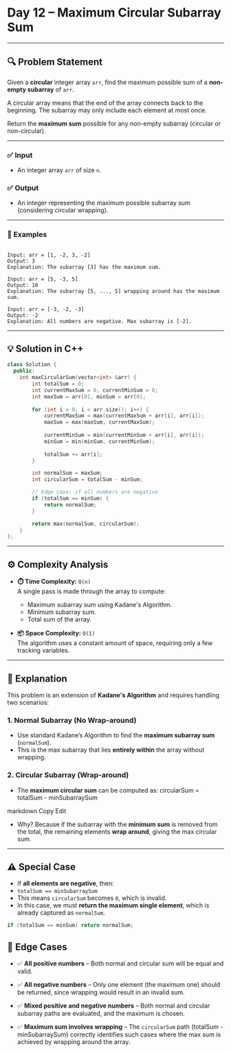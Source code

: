 # Day 12 – Maximum Circular Subarray Sum

---

## 🔍 Problem Statement

Given a **circular** integer array `arr`, find the maximum possible sum of a **non-empty subarray** of `arr`.

A circular array means that the end of the array connects back to the beginning. The subarray may only include each element at most once.

Return the **maximum sum** possible for any non-empty subarray (circular or non-circular).

---

### ✅ Input

- An integer array `arr` of size `n`.

### ✅ Output

- An integer representing the maximum possible subarray sum (considering circular wrapping).

---

### 🧪 Examples

```text

Input: arr = [1, -2, 3, -2]
Output: 3
Explanation: The subarray [3] has the maximum sum.

Input: arr = [5, -3, 5]
Output: 10
Explanation: The subarray [5, ..., 5] wrapping around has the maximum sum.

Input: arr = [-3, -2, -3]
Output: -2
Explanation: All numbers are negative. Max subarray is [-2].

```

---


## 💡 Solution in C++

```cpp
class Solution {
  public:
    int maxCircularSum(vector<int> &arr) {
        int totalSum = 0;
        int currentMaxSum = 0, currentMinSum = 0;
        int maxSum = arr[0], minSum = arr[0];
        
        for (int i = 0; i < arr.size(); i++) {
            currentMaxSum = max(currentMaxSum + arr[i], arr[i]);
            maxSum = max(maxSum, currentMaxSum);
            
            currentMinSum = min(currentMinSum + arr[i], arr[i]);
            minSum = min(minSum, currentMinSum);
            
            totalSum += arr[i];
        }

        int normalSum = maxSum;
        int circularSum = totalSum - minSum;

        // Edge case: if all numbers are negative
        if (totalSum == minSum) {
            return normalSum;
        }

        return max(normalSum, circularSum);
    }
};


```

---

## ⚙️ Complexity Analysis

- **⏱️ Time Complexity:** `O(n)`  
  A single pass is made through the array to compute:
  - Maximum subarray sum using Kadane's Algorithm.
  - Minimum subarray sum.
  - Total sum of the array.

- **📦 Space Complexity:** `O(1)`  
  The algorithm uses a constant amount of space, requiring only a few tracking variables.

---

## 🧠 Explanation

This problem is an extension of **Kadane's Algorithm** and requires handling two scenarios:

### 1. Normal Subarray (No Wrap-around)

- Use standard Kadane’s Algorithm to find the **maximum subarray sum** (`normalSum`).
- This is the max subarray that lies **entirely within** the array without wrapping.

### 2. Circular Subarray (Wrap-around)

- The **maximum circular sum** can be computed as:
circularSum = totalSum - minSubarraySum

markdown
Copy
Edit
- Why? Because if the subarray with the **minimum sum** is removed from the total, the remaining elements **wrap around**, giving the max circular sum.

---

## ⚠️ Special Case

- If **all elements are negative**, then:
- `totalSum == minSubarraySum`
- This means `circularSum` becomes `0`, which is invalid.
- In this case, we must **return the maximum single element**, which is already captured as `normalSum`.

```cpp
if (totalSum == minSum) return normalSum;


```

## 📌 Edge Cases

- ✅ **All positive numbers** – Both normal and circular sum will be equal and valid.

- ✅ **All negative numbers** – Only one element (the maximum one) should be returned, since wrapping would result in an invalid sum.

- ✅ **Mixed positive and negative numbers** – Both normal and circular subarray paths are evaluated, and the maximum is chosen.

- ✅ **Maximum sum involves wrapping** – The `circularSum` path (totalSum - minSubarraySum) correctly identifies such cases where the max sum is achieved by wrapping around the array.

